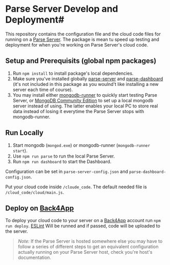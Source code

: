 # Parse Server Develop and Deployment#

This repository contains the configuration file and the cloud code files for running on a [Parse Server](https://docs.parseplatform.org/parse-server/guide/).
The package is mean tu speed up testing and deployment for when you're working on Parse Server's cloud code.

## Setup and Prerequisits (global npm packages) ##

1. Run `npm install` to install package's local dependencies.
2. Make sure you've installed globally [parse-server](https://www.npmjs.com/package/parse-server) and [parse-dashboard](https://www.npmjs.com/package/parse-dashboard) (it's not included in this package as you woulnd't like installing a new server each time of course).
3. You may install either [mongodb-runner](https://www.npmjs.com/package/mongodb-runner) to quickly start testing Parse Server, or [MongoDB Community Edition](https://docs.mongodb.com/manual/tutorial/install-mongodb-on-windows/) to set up a local mongodb server instead of using. The latter enables your local PC to store real data instead of losing it everytime the Parse Server stops with mongodb-runner.

## Run Locally ##

1. Start mongodb (`mongod.exe`) or mongodb-runner (`mongodb-runner start`). 
2. Use `npm run parse` to run the local Parse Server. 
3. Run `npm run dashboard` to start the Dashboard.  

Configuration can be set in `parse-server-config.json` and `parse-dashboard-config.json`. 

Put your cloud code inside `/cloude_code`. The default needed file is `/cloud_code/cloud/main.js`.

## Deploy on [Back4App](https://back4app.com) ##

To deploy your cloud code to your server on a [Back4App](https://back4app.com) account run `npm run deploy`. [ESLint](https://eslint.org) Will be runned and if passed, code will be uploaded to the server.

>*Note:* If the Parse Server is hosted somewhere else you may have to follow a series of different steps to get an equivalent configuration actually running
on your Parse Server host, check you're host's documentation.
